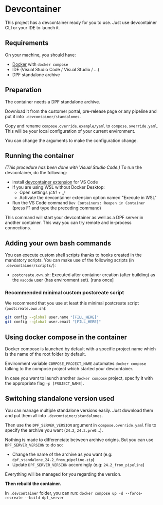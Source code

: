# Devcontainer

This project has a devcontainer ready for you to use.
Just use devcontainer CLI or your IDE to launch it.

## Requirements

On your machine, you should have:
- [Docker](https://www.docker.com/) with `docker compose`
- IDE (Visual Studio Code / Visual Studio / ...)
- DPF standalone archive

## Preparation

The container needs a DPF standalone archive.

Download it from the customer portal, pre-release page or any pipeline and put it into `.devcontainer/standalones`.

Copy and rename `compose.override.example/yaml` to `compose.override.yaml`. This will be your local configuration of your current environment.

You can change the arguments to make the configuration change.

## Running the container

*(This procedure has been done with Visual Studio Code.)*
To run the devcontainer, do the following:
- Install [devcontainer extension](https://marketplace.visualstudio.com/items?itemName=ms-vscode-remote.remote-containers) for VS Code
- If you are using WSL without Docker Desktop:
    - Open settings *(ctrl + ,)*
    - Activate the devcontainer extension option named "Execute in WSL"
- Run the VS Code command `Dev Containers: Reopen in Container` (press F1 and type the preceding command)

This command will start your devcontainer as well as a DPF server in another container. This way you can try remote and in-process connections.

## Adding your own bash commands

You can execute custom shell scripts thanks to hooks created in the mandatory scripts. You can make use of the following scripts (in `.devcontainer/scripts/`):
-  `postcreate.own.sh`: Executed after container creation (after building) as the `vscode` user (has environment set). [runs once]

### Recommended minimal custom postcreate script

We recommend that you use at least this minimal postcreate script (`postcreate.own.sh`):
```bash
git config --global user.name "[FILL_HERE]"
git config --global user.email "[FILL_HERE]"
```

## Using docker compose in the container

Docker compose is launched by default with a specific project name which is the name of the root folder by default.

Environment variable `COMPOSE_PROJECT_NAME` automates `docker compose` talking to the compose project which started your devcontainer.

In case you want to launch another `docker compose` project, specify it with the appropriate flag `-p [PROJECT_NAME]`.

## Switching standalone version used

You can manage multiple standalone versions easily. Just download them and put them all into `.devcontainer/standalones`.

Then use the `DPF_SERVER_VERSION` argument in `compose.override.yaml` file to specify the archive you want (`24.2`, `24.2.pre0`...).

Nothing is made to differenciate between archive origins. But you can use `DPF_SERVER_VERSION` to do so:
- Change the name of the archive as you want (e.g: `dpf_standalone_24.2_from_pipeline.zip`)
- Update `DPF_SERVER_VERSION` accordingly (e.g: `24.2_from_pipeline`)

Everything will be managed for you regarding the version.

**Then rebuild the container.**

In `.devcontainer` folder, you can run:
`docker compose up -d --force-recreate --build dpf_server`

